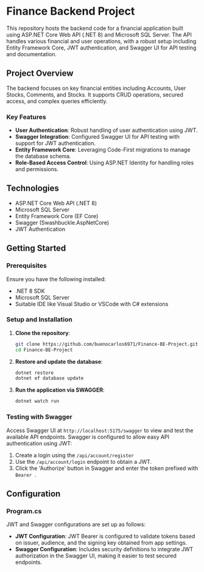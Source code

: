 # Finance Backend Project

This repository hosts the backend code for a financial application built using ASP.NET Core Web API (.NET 8) and Microsoft SQL Server. The API handles various financial and user operations, with a robust setup including Entity Framework Core, JWT authentication, and Swagger UI for API testing and documentation.

## Project Overview

The backend focuses on key financial entities including Accounts, User Stocks, Comments, and Stocks. It supports CRUD operations, secured access, and complex queries efficiently.

### Key Features

- **User Authentication**: Robust handling of user authentication using JWT.
- **Swagger Integration**: Configured Swagger UI for API testing with support for JWT authentication.
- **Entity Framework Core**: Leveraging Code-First migrations to manage the database schema.
- **Role-Based Access Control**: Using ASP.NET Identity for handling roles and permissions.

## Technologies

- ASP.NET Core Web API (.NET 8)
- Microsoft SQL Server
- Entity Framework Core (EF Core)
- Swagger (Swashbuckle.AspNetCore)
- JWT Authentication

## Getting Started

### Prerequisites

Ensure you have the following installed:
- .NET 8 SDK
- Microsoft SQL Server
- Suitable IDE like Visual Studio or VSCode with C# extensions

### Setup and Installation

1. **Clone the repository**:
   ```bash
   git clone https://github.com/buenocarlos6971/Finance-BE-Project.git
   cd Finance-BE-Project
   
3. **Restore and update the database**:
   ```bash
   dotnet restore
   dotnet ef database update
   
5. **Run the application via SWAGGER**:
   ```bash
   dotnet watch run

### Testing with Swagger

Access Swagger UI at `http://localhost:5175/swagger` to view and test the available API endpoints. Swagger is configured to allow easy API authentication using JWT:

1. Create a login using the `/api/account/register`
2. Use the `/api/account/login` endpoint to obtain a JWT.
3. Click the 'Authorize' button in Swagger and enter the token prefixed with `Bearer `.

## Configuration

### Program.cs

JWT and Swagger configurations are set up as follows:

- **JWT Configuration**: JWT Bearer is configured to validate tokens based on issuer, audience, and the signing key obtained from app settings.
- **Swagger Configuration**: Includes security definitions to integrate JWT authorization in the Swagger UI, making it easier to test secured endpoints.
